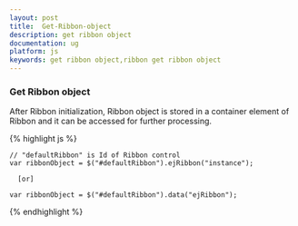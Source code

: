```yaml
---
layout: post
title:  Get-Ribbon-object
description: get ribbon object
documentation: ug
platform: js
keywords: get ribbon object,ribbon get ribbon object
---
```


### Get Ribbon object

After Ribbon initialization, Ribbon object is stored in a container element of Ribbon and it can be accessed for further processing. 

{% highlight js %}

    // "defaultRibbon" is Id of Ribbon control
    var ribbonObject = $("#defaultRibbon").ejRibbon("instance");

      [or]

    var ribbonObject = $("#defaultRibbon").data("ejRibbon");

{% endhighlight %}



